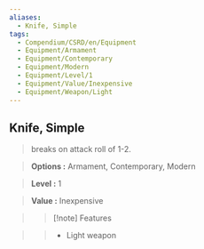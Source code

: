 ```yaml
---
aliases:
  - Knife, Simple
tags:
  - Compendium/CSRD/en/Equipment
  - Equipment/Armament
  - Equipment/Contemporary
  - Equipment/Modern
  - Equipment/Level/1
  - Equipment/Value/Inexpensive
  - Equipment/Weapon/Light
---
```

  
    
## Knife, Simple    
    
>breaks on attack roll of 1-2.    
> **Options :** Armament, Contemporary, Modern    
> **Level :** 1    
> **Value :** Inexpensive    
>>[!note] Features    
>> - Light weapon